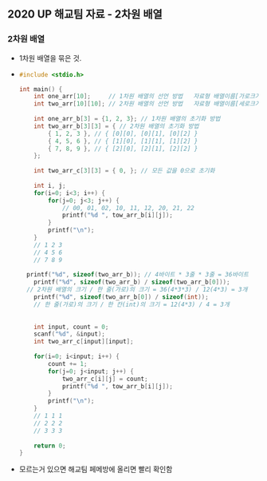## 2020 UP 해교팀 자료 - 2차원 배열

### 2차원 배열

* 1차원 배열을 묶은 것.

* ```c
  #include <stdio.h>
  
  int main() {
      int one_arr[10];     // 1차원 배열의 선언 방법   자료형 배열이름[가로크기];
      int two_arr[10][10]; // 2차원 배열의 선언 방법   자료형 배열이름[세로크기][가로크기];
      
      int one_arr_b[3] = {1, 2, 3}; // 1차원 배열의 초기화 방법
      int two_arr_b[3][3] = { // 2차원 배열의 초기화 방법
          { 1, 2, 3 }, // { [0][0], [0][1], [0][2] }
          { 4, 5, 6 }, // { [1][0], [1][1], [1][2] }
          { 7, 8, 9 }, // { [2][0], [2][1], [2][2] }
      };
      
      int two_arr_c[3][3] = { 0, }; // 모든 값을 0으로 초기화
      
      int i, j;
      for(i=0; i<3; i++) {
          for(j=0; j<3; j++) {
              // 00, 01, 02, 10, 11, 12, 20, 21, 22
              printf("%d ", tow_arr_b[i][j]);
          }
          printf("\n");
      }
      // 1 2 3
      // 4 5 6
      // 7 8 9
      
  	printf("%d", sizeof(two_arr_b)); // 4바이트 * 3줄 * 3줄 = 36바이트
      printf("%d", sizeof(two_arr_b) / sizeof(two_arr_b[0])); 
  	// 2차원 배열의 크기 / 한 줄(가로)의 크기 = 36(4*3*3) / 12(4*3) = 3개
      printf("%d", sizeof(two_arr_b[0]) / sizeof(int));
      // 한 줄(가로)의 크기 / 한 칸(int)의 크기 = 12(4*3) / 4 = 3개
      
      
      int input, count = 0;
      scanf("%d", &input);
      int two_arr_c[input][input];
      
      for(i=0; i<input; i++) {
          count += 1;
          for(j=0; j<input; j++) {
              two_arr_c[i][j] = count;
              printf("%d ", tow_arr_b[i][j]);
          }
          printf("\n");
      }
      // 1 1 1
      // 2 2 2
      // 3 3 3
      
      return 0;
  }
  ```

* 모르는거 있으면 해교팀 페메방에 올리면 빨리 확인함 